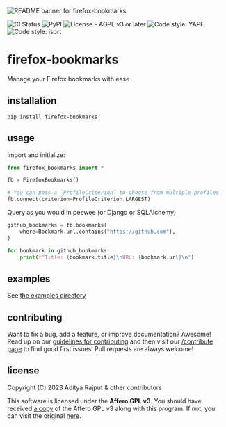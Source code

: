 ![README banner for firefox-bookmarks](https://i.imgur.com/oZ2vyCx.png)

![CI Status](https://img.shields.io/github/actions/workflow/status/BURG3R5/firefox-bookmarks/integration_tests.yml?branch=main&style=flat-square) ![PyPI](https://img.shields.io/badge/pypi-1.1.0.post1-blue?style=flat-square) ![License - AGPL v3 or later](https://img.shields.io/pypi/l/firefox-bookmarks?style=flat-square) ![Code style: YAPF](https://img.shields.io/badge/code%20style-yapf-blue?style=flat-square) ![Code style: isort](https://img.shields.io/badge/%20imports-isort-%231674b1?style=flat-square)

# firefox-bookmarks

Manage your Firefox bookmarks with ease

## installation

```shell
pip install firefox-bookmarks
```

## usage

Import and initialize:

```python
from firefox_bookmarks import *

fb = FirefoxBookmarks()

# You can pass a `ProfileCriterion` to choose from multiple profiles
fb.connect(criterion=ProfileCriterion.LARGEST)
```

Query as you would in peewee (or Django or SQLAlchemy)

```python
github_bookmarks = fb.bookmarks(
    where=Bookmark.url.contains("https://github.com"),
)

for bookmark in github_bookmarks:
    print(f"Title: {bookmark.title}\nURL: {bookmark.url}\n")
```

## examples

See [the examples directory](https://github.com/BURG3R5/firefox-bookmarks/tree/main/examples)

## contributing

Want to fix a bug, add a feature, or improve documentation? Awesome! Read up on our [guidelines for contributing](https://github.com/BURG3R5/firefox-bookmarks/blob/main/.github/CONTRIBUTING.md) and then visit our [/contribute page](https://github.com/BURG3R5/firefox-bookmarks/contribute) to find good first issues! Pull requests are always welcome!

## license

Copyright (C) 2023 Aditya Rajput & other contributors

This software is licensed under the **Affero GPL v3**. You should have received [a copy](https://github.com/BURG3R5/firefox-bookmarks/blob/main/LICENSE) of the Affero GPL v3 along with this program. If not, you can visit the original [here](https://www.gnu.org/licenses/agpl-3.0.html#license-text).
